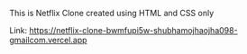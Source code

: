 This is Netflix Clone created using HTML and CSS only <br/>

Link: https://netflix-clone-bwmfupi5w-shubhamojhaojha098-gmailcom.vercel.app

